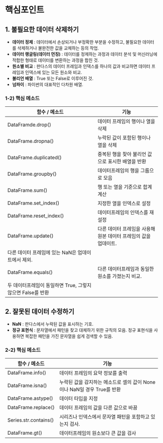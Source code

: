 # 핵심포인트

## 1. 불필요한 데이터 삭제하기

- **데이터 정제** : 데이터에서 손상되거나 부정확한 부분을 수정하고, 불필요한 데이터를 삭제하거나
불완전한 값을 교체하는 등의 작업.
- **데이터 랭글링(데이터 먼징)** : 데이터를 정제하는 과정과 데이터 분석 및 머신러닝에 적합한 형태로 데이터를 변환하는 과정을 합친 것.
- **원소별 비교** : 판다스의 데이터 프레임과 인덱스를 하나의 값과 비교하면 데이터 프레임과 인덱스에 있는 모든 원소와 비교.
- **불리언 배열** : True 또는 False로 이루어진 것.
- **넘파이** : 파이썬의 대표적인 다차원 배열.

### 1-2) 핵심 메소드

| 함수 / 메소드 | 기능 |
| --- | --- |
| DataFramde.drop() | 데이터 프레임의 행이나 열을 삭제 |
| DataFrame.dropna() | 누락된 값이 포함된 행이나 열을 삭제 |
| DataFrame.duplicated() | 중복된 행을 찾아 불리언 값으로 표시한 배열을 반환 |
| DataFrame.groupby() | 데이터프레임의 행을 그룹으로 모음 |
| DataFrame.sum() | 행 또는 열을 기준으로 합계 계산 |
| DataFrame.set_index() | 지정한 열을 인덱스로 설정 |
| DataFrame.reset_index() | 데이터프레임의 인덱스를 재설정 |
| DataFrame.update() | 다른 데이터 프레임을 사용해 원본 데이터 프레임의 값을 업데이트.
다른 데이터 프레임에 있는 NaN은 업데이트에서 제외. |
| DataFrame.equals() | 다른 데이터프레임과 동일한 원소를 가졌는지 비교.
두 데이터프레임이 동일하면 True, 그렇지 않으면 False를 반환 |

## 2. 잘못된 데이터 수정하기

- **NaN** : 판다스에서 누락된 값을 표시하는 기호.
- **정규 표현식** : 문자열에서 패턴을 찾고 대체하기 위한 규칙의 모음. 정규 표현식을 사용하면 복잡한 패턴을 가진 문자열을 쉽게 검색할 수 있음.

### 2-2) 핵심 메소드

| 함수 / 메소드 | 기능 |
| --- | --- |
| DataFrame.info() | 데이터 프레임의 요약 정보를 출력 |
| DataFrame.isna() | 누락된 값을 감지하는 메소드로 셀의 값이 None이나 NaN일 경우 True를 반환 |
| DataFrame.astype() | 데이터 타입을 지정 |
| DataFrame.replace() | 데이터 프레임의 값을 다른 값으로 바꿈 |
| Series.str.contains() | 시리즈나 인덱스에서 문자열 패턴을 포함하고 있는지 검사. |
| DataFrame.gt() | 데이터프레임의 원소보다 큰 값을 검사  |

